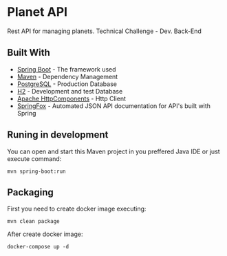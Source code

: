# Planet API

Rest API for managing planets. Technical Challenge - Dev. Back-End

## Built With

* [Spring Boot](https://spring.io/projects/spring-boot) - The framework used
* [Maven](https://maven.apache.org/) - Dependency Management
* [PostgreSQL](https://www.postgresql.org/) - Production Database
* [H2](https://www.h2database.com) - Development and test Database
* [Apache HttpComponents](https://hc.apache.org/) - Http Client
* [SpringFox](https://springfox.github.io/springfox/) - Automated JSON API documentation for API's built with Spring



## Runing in development

You can open and start this Maven project in you preffered Java IDE or just execute command:

```
mvn spring-boot:run
```

## Packaging

First you need to create docker image executing:

```
mvn clean package
```
After create docker image:

```
docker-compose up -d
```
